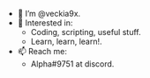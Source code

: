 - 👋 I’m @veckia9x.
- 👀 Interested in:
  - Coding, scripting, useful stuff.
  - Learn, learn, learn!.
- 📫 Reach me:
  - Alpha#9751 at discord.

<!---
veckia9x/veckia9x is a ✨ special ✨ repository because its `README.md` (this file) appears on your GitHub profile.
You can click the Preview link to take a look at your changes.
--->
